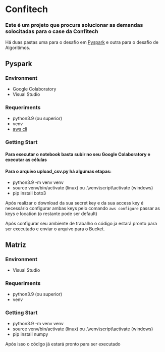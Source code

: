 # Confitech

### Este é um projeto que procura solucionar as demandas solocitadas para o case da Confitech

Há duas pastas uma para o desafio em [Pyspark](https://spark.apache.org/docs/latest/api/python/) e outra para o desafio de Algoritimos.

## Pyspark

### Environment
- Google Colaboratory
- Visual Studio

### Requeriments
- python3.9 (ou superior)
- venv
- [aws cli](https://aws.amazon.com/pt/cli/)

### Getting Start
#### Para executar o notebook basta subir no seu Google Colaboratory e executar as células

#### Para o arquivo upload_csv.py há algumas etapas:
- python3.9 -m venv venv
- source venv/bin/activate (linux) ou .\venv\script\activate (windows)
- pip install boto3

Após realizar o download da sua secret key e da sua access key
é necessário configurar ambas keys pelo comando 
```aws configure```
passar as keys e location (o restante pode ser default)

Após configurar seu ambiente de trabalho o código ja estará pronto para ser executado e enviar o arquivo para o Bucket.

## Matriz

### Environment
- Visual Studio

### Requeriments
- python3.9 (ou superior)
- venv

### Getting Start
- python3.9 -m venv venv
- source venv/bin/activate (linux) ou .\venv\script\activate (windows)
- pip install numpy

Após isso o código já estará pronto para ser executado
